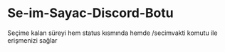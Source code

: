 # Se-im-Sayac-Discord-Botu
Seçime kalan süreyi hem status kısmında hemde /secimvakti komutu ile erişmenizi sağlar
